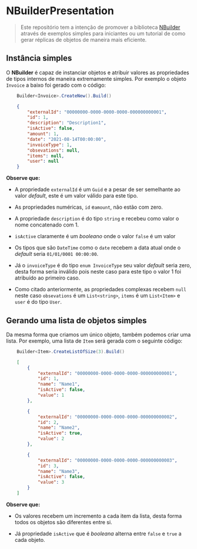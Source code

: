 # NBuilderPresentation

> Este repositório tem a intenção de promover a biblioteca [NBuilder](https://github.com/nbuilder/nbuilder) através de exemplos simples para iniciantes ou um tutorial de como gerar réplicas de objetos de maneira mais eficiente.

## Instância simples

O **NBuilder** é capaz de instanciar objetos e atribuir valores as propriedades de tipos internos de maneira extremamente simples. Por exemplo o objeto ```Invoice``` a baixo foi gerado com o código:

```csharp
    Builder<Invoice>.CreateNew().Build()
```

```json
    {
        "externalId": "00000000-0000-0000-0000-000000000001",
        "id": 1,
        "description": "Description1",
        "isActive": false,
        "amount": 1,
        "date": "2021-08-14T00:00:00",
        "invoiceType": 1,
        "obsevations": null,
        "items": null,
        "user": null
    }
```

**Observe que:**

- A propriedade ```externalId``` é um ```Guid``` e a pesar de ser semelhante ao valor *default*, este é um valor válido para este tipo.

- As propriedades numéricas, ```id``` e```amount```, não estão com zero.

- A propriedade ```description``` é do tipo ```string``` e recebeu como valor o nome concatenado com 1.

- ```isActive``` claramente é um *booleano* onde o valor ```false``` é um valor  

- Os tipos que são ```DateTime``` como o ```date``` recebem a data atual onde o *default* seria ```01/01/0001 00:00:00```.

- Já o ```invoiceType``` é do tipo ```enum InvoiceType``` seu valor *default* seria zero, desta forma seria inválido pois neste caso para este tipo o valor 1 foi atribuído ao primeiro caso.

- Como citado anteriormente, as propriedades complexas recebem ```null``` neste caso ```obsevations``` é um ```List<string>```, ```items``` é um ```List<Item>``` e ```user``` é do tipo ```User```.

## Gerando uma lista de objetos simples

Da mesma forma que criamos um único objeto, também podemos criar uma lista. Por exemplo, uma lista de ```Item``` será gerada com o seguinte código:

```csharp
    Builder<Item>.CreateListOfSize(3).Build()
```

```json
    [
        {
            "externalId": "00000000-0000-0000-0000-000000000001",
            "id": 1,
            "name": "Name1",
            "isActive": false,
            "value": 1
        },

        {
            "externalId": "00000000-0000-0000-0000-000000000002",
            "id": 2,
            "name": "Name2",
            "isActive": true,
            "value": 2
        },

        {
            "externalId": "00000000-0000-0000-0000-000000000003",
            "id": 3,
            "name": "Name3",
            "isActive": false,
            "value": 3
        }
    ]
```

**Observe que:**

- Os valores recebem um incremento a cada item da lista, desta forma todos os objetos são diferentes entre si.

- Já propriedade ```isActive``` que é *booleana* alterna entre ```false``` e ```true``` a cada objeto.
